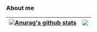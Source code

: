 ### About me

| <a href="https://github.com/tri-chu/github-readme-stats"><img align="center" src="https://github-readme-stats.vercel.app/api?username=tri-chu&show_icons=true&include_all_commits=true&theme=buefy&hide_border=true" alt="Anurag's github stats" /></a> | <a href="https://github.com/tri-chu/github-readme-stats"><img align="center" src="https://github-readme-stats.vercel.app/api/top-langs/?username=tri-chu&layout=compact&theme=buefy&hide_border=true" /></a> |
| ------------- | ------------- |

